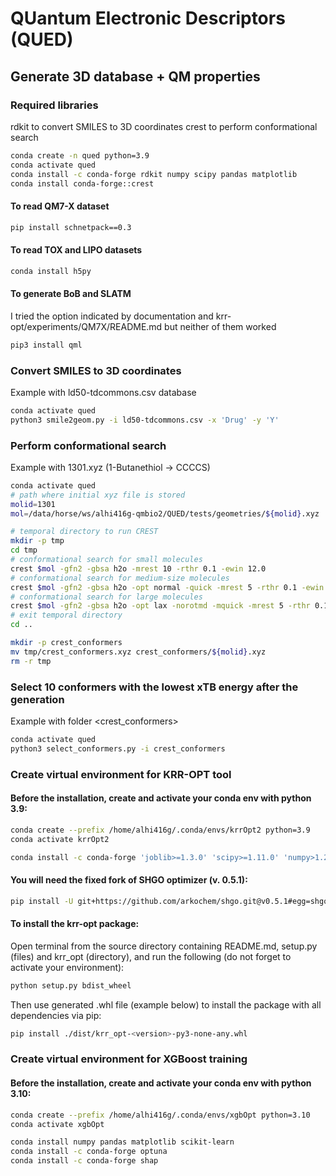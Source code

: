 # QUantum Electronic Descriptors (QUED)

## Generate 3D database + QM properties

### Required libraries

rdkit to convert SMILES to 3D coordinates
crest to perform conformational search
```bash
conda create -n qued python=3.9
conda activate qued
conda install -c conda-forge rdkit numpy scipy pandas matplotlib
conda install conda-forge::crest
```

#### To read QM7-X dataset
```bash
pip install schnetpack==0.3
```

#### To read TOX and LIPO datasets
```bash
conda install h5py
```

#### To generate BoB and SLATM
I tried the option indicated by documentation and krr-opt/experiments/QM7X/README.md but neither of them worked
```bash
pip3 install qml
```

### Convert SMILES to 3D coordinates
Example with ld50-tdcommons.csv database
```bash
conda activate qued
python3 smile2geom.py -i ld50-tdcommons.csv -x 'Drug' -y 'Y'
```

### Perform conformational search
Example with 1301.xyz (1-Butanethiol -> CCCCS)
```bash
conda activate qued
# path where initial xyz file is stored
molid=1301
mol=/data/horse/ws/alhi416g-qmbio2/QUED/tests/geometries/${molid}.xyz

# temporal directory to run CREST
mkdir -p tmp
cd tmp
# conformational search for small molecules
crest $mol -gfn2 -gbsa h2o -mrest 10 -rthr 0.1 -ewin 12.0
# conformational search for medium-size molecules
crest $mol -gfn2 -gbsa h2o -opt normal -quick -mrest 5 -rthr 0.1 -ewin 12.0
# conformational search for large molecules
crest $mol -gfn2 -gbsa h2o -opt lax -norotmd -mquick -mrest 5 -rthr 0.1 -ewin 12.0
# exit temporal directory
cd ..

mkdir -p crest_conformers
mv tmp/crest_conformers.xyz crest_conformers/${molid}.xyz
rm -r tmp
```

### Select 10 conformers with the lowest xTB energy after the generation
Example with folder <crest_conformers>
```bash
conda activate qued
python3 select_conformers.py -i crest_conformers
```


### Create virtual environment for KRR-OPT tool

#### Before the installation, create and activate your conda env with python 3.9:
```bash
conda create --prefix /home/alhi416g/.conda/envs/krrOpt2 python=3.9
conda activate krrOpt2

conda install -c conda-forge 'joblib>=1.3.0' 'scipy>=1.11.0' 'numpy>1.23.0,<1.24.0' 'matplotlib>=3.7.0' 'scikit-learn>=1.5.0' 'typing-extensions>=4.7.0'
```

#### You will need the fixed fork of SHGO optimizer (v. 0.5.1):
```bash
pip install -U git+https://github.com/arkochem/shgo.git@v0.5.1#egg=shgo
```

#### To install the krr-opt package: 
Open terminal from the source directory containing README.md, setup.py (files) 
and krr_opt (directory), and run the following (do not forget to activate your environment):
```bash
python setup.py bdist_wheel
```
Then use generated .whl file (example below) to install the package with all dependencies via pip:
```bash
pip install ./dist/krr_opt-<version>-py3-none-any.whl
```

### Create virtual environment for XGBoost training

#### Before the installation, create and activate your conda env with python 3.10:
```bash
conda create --prefix /home/alhi416g/.conda/envs/xgbOpt python=3.10
conda activate xgbOpt

conda install numpy pandas matplotlib scikit-learn
conda install -c conda-forge optuna
conda install -c conda-forge shap
```

